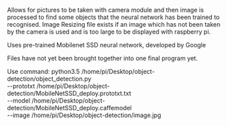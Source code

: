 Allows for pictures to be taken with camera module and then image is processed to find some objects that the neural network
has been trained to recognised.
Image Resizing file exists if an image which has not been taken by the camera is used and is too large to be displayed
with raspberry pi.

Uses pre-trained Mobilenet SSD neural network, developed by Google

Files have not yet been brought together into one final program yet.

Use command:
python3.5 /home/pi/Desktop/object-detection/object_detection.py \
--prototxt /home/pi/Desktop/object-detection/MobileNetSSD_deploy.prototxt.txt \
--model /home/pi/Desktop/object-detection/MobileNetSSD_deploy.caffemodel \
--image /home/pi/Desktop/object-detection/image.jpg


